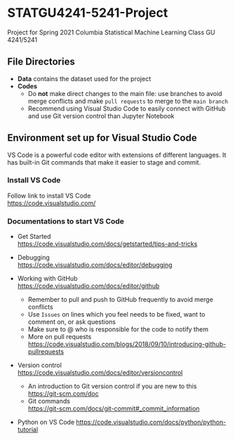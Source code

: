 # STATGU4241-5241-Project
Project for Spring 2021 Columbia Statistical Machine Learning Class GU 4241/5241

## File Directories
* **Data** contains the dataset used for the project
* **Codes**
  - Do **not** make direct changes to the main file: use branches to avoid merge conflicts and make `pull requests` to merge to the `main branch`
  - Recommend using Visual Studio Code to easily connect with GitHub and use Git version control than Jupyter Notebook

## Environment set up for Visual Studio Code
VS Code is a powerful code editor with extensions of different languages.
It has built-in Git commands that make it easier to stage and commit.

### Install VS Code
Follow link to install VS Code\
  https://code.visualstudio.com/
  
### Documentations to start VS Code
* Get Started\
https://code.visualstudio.com/docs/getstarted/tips-and-tricks

* Debugging\
https://code.visualstudio.com/docs/editor/debugging

* Working with GitHub\
https://code.visualstudio.com/docs/editor/github
  - Remember to pull and push to GitHub frequently to avoid merge conflicts
  - Use `Issues` on lines which you feel needs to be fixed, want to comment on, or ask questions
  - Make sure to @ who is responsible for the code to notify them
  - More on pull requests
  https://code.visualstudio.com/blogs/2018/09/10/introducing-github-pullrequests


* Version control\
https://code.visualstudio.com/docs/editor/versioncontrol
  - An introduction to Git version control if you are new to this\
    https://git-scm.com/doc
  - Git commands\
    https://git-scm.com/docs/git-commit#_commit_information
    
* Python on VS Code
https://code.visualstudio.com/docs/python/python-tutorial

